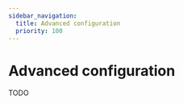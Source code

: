 ```yaml
---
sidebar_navigation:
  title: Advanced configuration
  priority: 100
---
```


# Advanced configuration

TODO
